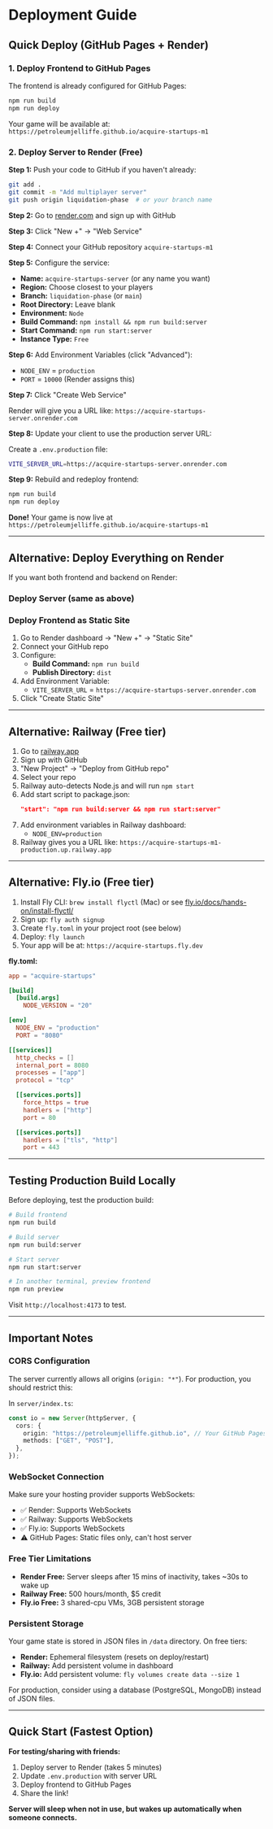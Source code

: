 # Deployment Guide

## Quick Deploy (GitHub Pages + Render)

### 1. Deploy Frontend to GitHub Pages

The frontend is already configured for GitHub Pages:

```bash
npm run build
npm run deploy
```

Your game will be available at: `https://petroleumjelliffe.github.io/acquire-startups-m1`

### 2. Deploy Server to Render (Free)

**Step 1:** Push your code to GitHub if you haven't already:
```bash
git add .
git commit -m "Add multiplayer server"
git push origin liquidation-phase  # or your branch name
```

**Step 2:** Go to [render.com](https://render.com) and sign up with GitHub

**Step 3:** Click "New +" → "Web Service"

**Step 4:** Connect your GitHub repository `acquire-startups-m1`

**Step 5:** Configure the service:
- **Name:** `acquire-startups-server` (or any name you want)
- **Region:** Choose closest to your players
- **Branch:** `liquidation-phase` (or `main`)
- **Root Directory:** Leave blank
- **Environment:** `Node`
- **Build Command:** `npm install && npm run build:server`
- **Start Command:** `npm run start:server`
- **Instance Type:** `Free`

**Step 6:** Add Environment Variables (click "Advanced"):
- `NODE_ENV` = `production`
- `PORT` = `10000` (Render assigns this)

**Step 7:** Click "Create Web Service"

Render will give you a URL like: `https://acquire-startups-server.onrender.com`

**Step 8:** Update your client to use the production server URL:

Create a `.env.production` file:
```bash
VITE_SERVER_URL=https://acquire-startups-server.onrender.com
```

**Step 9:** Rebuild and redeploy frontend:
```bash
npm run build
npm run deploy
```

**Done!** Your game is now live at `https://petroleumjelliffe.github.io/acquire-startups-m1`

---

## Alternative: Deploy Everything on Render

If you want both frontend and backend on Render:

### Deploy Server (same as above)

### Deploy Frontend as Static Site

1. Go to Render dashboard → "New +" → "Static Site"
2. Connect your GitHub repo
3. Configure:
   - **Build Command:** `npm run build`
   - **Publish Directory:** `dist`
4. Add Environment Variable:
   - `VITE_SERVER_URL` = `https://acquire-startups-server.onrender.com`
5. Click "Create Static Site"

---

## Alternative: Railway (Free tier)

1. Go to [railway.app](https://railway.app)
2. Sign up with GitHub
3. "New Project" → "Deploy from GitHub repo"
4. Select your repo
5. Railway auto-detects Node.js and will run `npm start`
6. Add start script to package.json:
   ```json
   "start": "npm run build:server && npm run start:server"
   ```
7. Add environment variables in Railway dashboard:
   - `NODE_ENV=production`
8. Railway gives you a URL like: `https://acquire-startups-m1-production.up.railway.app`

---

## Alternative: Fly.io (Free tier)

1. Install Fly CLI: `brew install flyctl` (Mac) or see [fly.io/docs/hands-on/install-flyctl/](https://fly.io/docs/hands-on/install-flyctl/)
2. Sign up: `fly auth signup`
3. Create `fly.toml` in your project root (see below)
4. Deploy: `fly launch`
5. Your app will be at: `https://acquire-startups.fly.dev`

**fly.toml:**
```toml
app = "acquire-startups"

[build]
  [build.args]
    NODE_VERSION = "20"

[env]
  NODE_ENV = "production"
  PORT = "8080"

[[services]]
  http_checks = []
  internal_port = 8080
  processes = ["app"]
  protocol = "tcp"

  [[services.ports]]
    force_https = true
    handlers = ["http"]
    port = 80

  [[services.ports]]
    handlers = ["tls", "http"]
    port = 443
```

---

## Testing Production Build Locally

Before deploying, test the production build:

```bash
# Build frontend
npm run build

# Build server
npm run build:server

# Start server
npm run start:server

# In another terminal, preview frontend
npm run preview
```

Visit `http://localhost:4173` to test.

---

## Important Notes

### CORS Configuration
The server currently allows all origins (`origin: "*"`). For production, you should restrict this:

In `server/index.ts`:
```typescript
const io = new Server(httpServer, {
  cors: {
    origin: "https://petroleumjelliffe.github.io", // Your GitHub Pages domain
    methods: ["GET", "POST"],
  },
});
```

### WebSocket Connection
Make sure your hosting provider supports WebSockets:
- ✅ Render: Supports WebSockets
- ✅ Railway: Supports WebSockets
- ✅ Fly.io: Supports WebSockets
- ⚠️ GitHub Pages: Static files only, can't host server

### Free Tier Limitations
- **Render Free:** Server sleeps after 15 mins of inactivity, takes ~30s to wake up
- **Railway Free:** 500 hours/month, $5 credit
- **Fly.io Free:** 3 shared-cpu VMs, 3GB persistent storage

### Persistent Storage
Your game state is stored in JSON files in `/data` directory. On free tiers:
- **Render:** Ephemeral filesystem (resets on deploy/restart)
- **Railway:** Add persistent volume in dashboard
- **Fly.io:** Add persistent volume: `fly volumes create data --size 1`

For production, consider using a database (PostgreSQL, MongoDB) instead of JSON files.

---

## Quick Start (Fastest Option)

**For testing/sharing with friends:**

1. Deploy server to Render (takes 5 minutes)
2. Update `.env.production` with server URL
3. Deploy frontend to GitHub Pages
4. Share the link!

**Server will sleep when not in use, but wakes up automatically when someone connects.**
